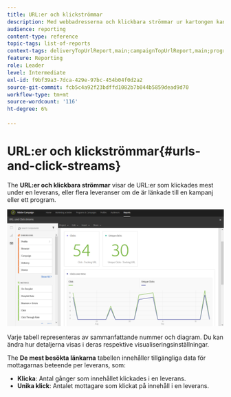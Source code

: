 ```yaml
---
title: URL:er och klickströmmar
description: Med webbadresserna och klickbara strömmar ur kartongen kan du ta reda på hur bra webbadresserna i leveransen är.
audience: reporting
content-type: reference
topic-tags: list-of-reports
context-tags: deliveryTopUrlReport,main;campaignTopUrlReport,main;programTopUrlReport,main
feature: Reporting
role: Leader
level: Intermediate
exl-id: f9bf39a3-7dca-429e-97bc-454b04f0d2a2
source-git-commit: fcb5c4a92f23bdffd1082b7b044b5859dead9d70
workflow-type: tm+mt
source-wordcount: '116'
ht-degree: 6%

---
```


# URL:er och klickströmmar{#urls-and-click-streams}

The **URL:er och klickbara strömmar** visar de URL:er som klickades mest under en leverans, eller flera leveranser om de är länkade till en kampanj eller ett program.

![](assets/delivery_reports_8.png)

Varje tabell representeras av sammanfattande nummer och diagram. Du kan ändra hur detaljerna visas i deras respektive visualiseringsinställningar.

The **De mest besökta länkarna** tabellen innehåller tillgängliga data för mottagarnas beteende per leverans, som:

* **Klicka**: Antal gånger som innehållet klickades i en leverans.
* **Unika klick**: Antalet mottagare som klickat på innehåll i en leverans.
